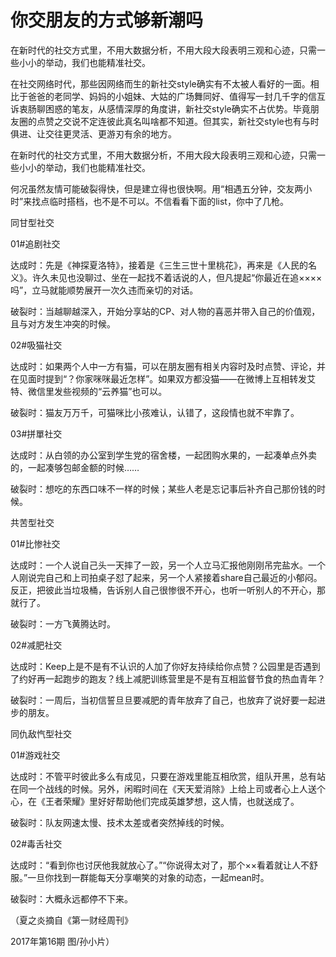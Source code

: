 # 你交朋友的方式够新潮吗

在新时代的社交方式里，不用大数据分析，不用大段大段表明三观和心迹，只需一些小小的举动，我们也能精准社交。 

在社交网络时代，那些因网络而生的新社交style确实有不太被人看好的一面。相比于爸爸的老同学、妈妈的小姐妹、大姑的广场舞同好、值得写一封几千字的信互诉衷肠聊困惑的笔友，从感情深厚的角度讲，新社交style确实不占优势。毕竟朋友圈的点赞之交说不定连彼此真名叫啥都不知道。但其实，新社交style也有与时俱进、让交往更灵活、更游刃有余的地方。 

在新时代的社交方式里，不用大数据分析，不用大段大段表明三观和心迹，只需一些小小的举动，我们也能精准社交。 

何况虽然友情可能破裂得快，但是建立得也很快啊。用“相遇五分钟，交友两小时”来找点临时搭档，也不是不可以。不信看看下面的list，你中了几枪。 

同甘型社交 

01#追剧社交 

达成时：先是《神探夏洛特》，接着是《三生三世十里桃花》，再来是《人民的名义》。许久未见也没聊过、坐在一起找不着话说的人，但凡提起“你最近在追××××吗”，立马就能顺势展开一次久违而亲切的对话。 

破裂时：当越聊越深入，开始分享站的CP、对人物的喜恶并带入自己的价值观，且与对方发生冲突的时候。 

02#吸猫社交 

达成时：如果两个人中一方有猫，可以在朋友圈有相关内容时及时点赞、评论，并在见面时提到“？你家咪咪最近怎样”。如果双方都没猫——在微博上互相转发艾特、微信里发些视频的“云养猫”也可以。 

破裂时：猫友万万千，可猫咪比小孩难认，认错了，这段情也就不牢靠了。 

03#拼單社交 

达成时：从白领的办公室到学生党的宿舍楼，一起团购水果的，一起凑单点外卖的，一起凑够包邮金额的时候…… 

破裂时：想吃的东西口味不一样的时候；某些人老是忘记事后补齐自己那份钱的时候。 

共苦型社交 

01#比惨社交 

达成时：一个人说自己头一天摔了一跤，另一个人立马汇报他刚刚吊完盐水。一个人刚说完自己和上司拍桌子怼了起来，另一个人紧接着share自己最近的小郁闷。反正，把彼此当垃圾桶，告诉别人自己很惨很不开心，也听一听别人的不开心，那就行了。 

破裂时：一方飞黄腾达时。 

02#减肥社交 

达成时：Keep上是不是有不认识的人加了你好友持续给你点赞？公园里是否遇到了约好再一起跑步的跑友？线上减肥训练营里是不是有互相监督节食的热血青年？ 

破裂时：一周后，当初信誓旦旦要减肥的青年放弃了自己，也放弃了说好要一起进步的朋友。 

同仇敌忾型社交 

01#游戏社交 

达成时：不管平时彼此多么有成见，只要在游戏里能互相欣赏，组队开黑，总有站在同一个战线的时候。另外，闲暇时间在《天天爱消除》上给上司或者心上人送个心，在《王者荣耀》里好好帮助他们完成英雄梦想，这人情，也就送成了。 

破裂时：队友网速太慢、技术太差或者突然掉线的时候。 

02#毒舌社交 

达成时：“看到你也讨厌他我就放心了。”“你说得太对了，那个××看着就让人不舒服。”一旦你找到一群能每天分享嘲笑的对象的动态，一起mean时。 

破裂时：大概永远都停不下来。 

（夏之炎摘自《第一财经周刊》 

2017年第16期 图/孙小片）